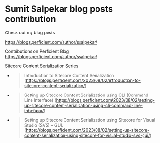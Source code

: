 # Sumit Salpekar blog posts contribution
Check out my blog posts 

https://blogs.perficient.com/author/ssalpekar/


Contributions on Perficient Blog
https://blogs.perficient.com/author/ssalpekar/

Sitecore Content Serialization Series
- > Introduction to Sitecore Content Serialization (https://blogs.perficient.com/2023/08/02/introduction-to-sitecore-content-serialization/)
- > Setting up Sitecore Content Serialization using CLI (Command Line Interface) (https://blogs.perficient.com/2023/08/02/setting-up-sitecore-content-serialization-using-cli-command-line-interface/)
- > Setting up Sitecore Content Serialization using Sitecore for Visual Studio (SVS) – GUI. (https://blogs.perficient.com/2023/08/02/setting-up-sitecore-content-serialization-using-sitecore-for-visual-studio-svs-gui/)
